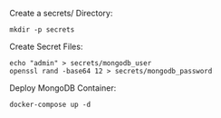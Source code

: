 Create a secrets/ Directory:

    mkdir -p secrets

Create Secret Files:

    echo "admin" > secrets/mongodb_user
    openssl rand -base64 12 > secrets/mongodb_password

Deploy MongoDB Container:

    docker-compose up -d

